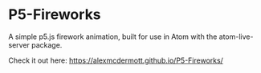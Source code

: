 # P5-Fireworks
A simple p5.js firework animation, built for use in Atom with the atom-live-server package.

Check it out here: https://alexmcdermott.github.io/P5-Fireworks/
